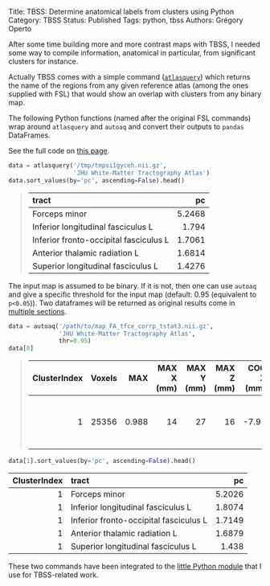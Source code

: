 Title: TBSS: Determine anatomical labels from clusters using Python
Category: TBSS
Status: Published
Tags: python, tbss
Authors: Grégory Operto


After some time building more and more contrast maps with TBSS, I needed some 
way to compile information, anatomical in particular, from significant clusters 
for instance.

Actually TBSS comes with a simple command ([`atlasquery`](https://fsl.fmrib.ox.ac.uk/fsl/fslwiki/Atlasquery)) which returns the name of the regions from any given 
reference atlas (among the ones supplied with FSL) that would show an overlap with clusters from any binary map.

The following Python functions (named after the original FSL commands) wrap
 around `atlasquery` and `autoaq` and convert their outputs to `pandas` 
 DataFrames. 

See the full code on [this page](https://github.com/xgrg/tbss/blob/master/tbss/__init__.py).

```python
data = atlasquery('/tmp/tmpsi1gyceh.nii.gz', 
                  'JHU White-Matter Tractography Atlas')
data.sort_values(by='pc', ascending=False).head()
```

> | tract                                  |     pc |
> |:---------------------------------------|-------:|
> | Forceps minor                          | 5.2468 |
> | Inferior longitudinal fasciculus L     | 1.794  |
> | Inferior fronto-occipital fasciculus L | 1.7061 |
> | Anterior thalamic radiation L          | 1.6814 |
> | Superior longitudinal fasciculus L     | 1.4276 |

The input map is assumed to be binary. If it is not, then one can use `autoaq` 
and give a specific threshold for the input map (default: 0.95 (equivalent to `p<0.05`)). Two dataframes will be returned as original results come in [multiple
 sections](https://brainder.org/tag/autoaq/).


```python
data = autoaq('/path/to/map_FA_tfce_corrp_tstat3.nii.gz', 
              'JHU White-Matter Tractography Atlas', 
              thr=0.95)
data[0]  
```

> |   ClusterIndex |   Voxels |   MAX |   MAX X (mm) |   MAX Y (mm) |   MAX Z (mm) |   COG X (mm) |   COG Y (mm) |   COG Z (mm) | pc_tract                         |
> |---------------:|---------:|------:|-------------:|-------------:|-------------:|-------------:|-------------:|-------------:|:---------------------------------|
> |              1 |    25356 | 0.988 |           14 |           27 |           16 |        -7.98 |        -5.61 |         16.5 | 9% Anterior thalamic radiation L |


```python
data[1].sort_values(by='pc', ascending=False).head()
```

|   ClusterIndex | tract                                  |     pc |
|---------------:|:---------------------------------------|-------:|
|              1 | Forceps minor                          | 5.2026 |
|              1 | Inferior longitudinal fasciculus L     | 1.8074 |
|              1 | Inferior fronto-occipital fasciculus L | 1.7149 |
|              1 | Anterior thalamic radiation L          | 1.6879 |
|              1 | Superior longitudinal fasciculus L     | 1.438  |


These two commands have been integrated to the [little Python module](https://github.com/xgrg/tbss) that I use for TBSS-related work.